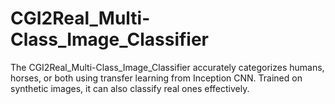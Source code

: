 # CGI2Real_Multi-Class_Image_Classifier
The CGI2Real_Multi-Class_Image_Classifier accurately categorizes humans, horses, or both using transfer learning from Inception CNN. Trained on synthetic images, it can also classify real ones effectively.

